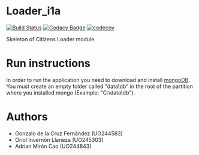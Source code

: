 # Loader_i1a

[![Build Status](https://travis-ci.org/Arquisoft/Loader_i1a.svg?branch=master)](https://travis-ci.org/Arquisoft/Loader_i1a)
[![Codacy Badge](https://api.codacy.com/project/badge/Grade/d2f21516131c4cb2b1c1b5bd48eb60a4)](https://www.codacy.com/app/jelabra/Loader_i1a?utm_source=github.com&amp;utm_medium=referral&amp;utm_content=Arquisoft/Loader_i1a&amp;utm_campaign=Badge_Grade)
[![codecov](https://codecov.io/gh/Arquisoft/Loader_i1a/branch/master/graph/badge.svg)](https://codecov.io/gh/Arquisoft/Loader_i1a)

Skeleton of Citizens Loader module

# Run instructions

In order to run the application you need to download and install [mongoDB](https://www.mongodb.com/dr/fastdl.mongodb.org/win32/mongodb-win32-x86_64-2008plus-ssl-3.4.2-signed.msi/download). You must create an empty folder called "data\db" in the root of the partition where you installed mongo (Example: "C:\data\db").

# Authors

* Gonzalo de la Cruz Fernández (UO244583)
* Oriol Invernón Llaneza (UO245303)
* Adrian Mirón Cao (UO244843)
